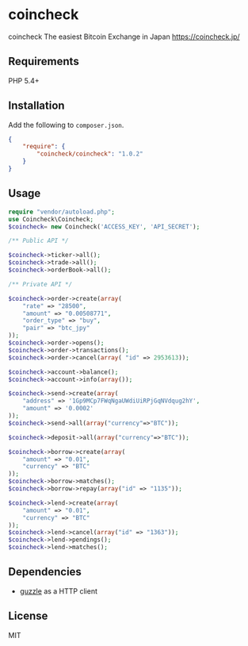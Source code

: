 # coincheck 

coincheck
The easiest Bitcoin Exchange in Japan
https://coincheck.jp/


## Requirements

PHP 5.4+

## Installation

Add the following to `composer.json`.

```json
{
    "require": {
        "coincheck/coincheck": "1.0.2"
    }
}
```

## Usage

```php
require "vendor/autoload.php";
use Coincheck\Coincheck;
$coincheck= new Coincheck('ACCESS_KEY', 'API_SECRET');

/** Public API */

$coincheck->ticker->all();
$coincheck->trade->all();
$coincheck->orderBook->all();

/** Private API */

$coincheck->order->create(array(
    "rate" => "28500",
    "amount" => "0.00508771",
    "order_type" => "buy",
    "pair" => "btc_jpy"
));
$coincheck->order->opens();
$coincheck->order->transactions();
$coincheck->order->cancel(array( "id" => 2953613));

$coincheck->account->balance();
$coincheck->account->info(array());

$coincheck->send->create(array(
    "address" => '1Gp9MCp7FWqNgaUWdiUiRPjGqNVdqug2hY',
    "amount" => '0.0002'
));
$coincheck->send->all(array("currency"=>"BTC"));

$coincheck->deposit->all(array("currency"=>"BTC"));

$coincheck->borrow->create(array(
    "amount" => "0.01",
    "currency" => "BTC"
));
$coincheck->borrow->matches();
$coincheck->borrow->repay(array("id" => "1135"));

$coincheck->lend->create(array(
    "amount" => "0.01",
    "currency" => "BTC"
));
$coincheck->lend->cancel(array("id" => "1363"));
$coincheck->lend->pendings();
$coincheck->lend->matches();

```


## Dependencies

* [guzzle](http://docs.guzzlephp.org/en/latest/) as a HTTP client

## License
MIT

